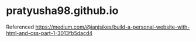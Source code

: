 # pratyusha98.github.io

Referenced https://medium.com/@ianjsikes/build-a-personal-website-with-html-and-css-part-1-3013fb5dacd4